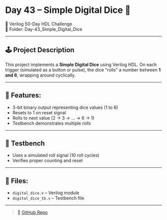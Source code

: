 # Day 43 – Simple Digital Dice 🎲

📅 Verilog 50-Day HDL Challenge  
📂 Folder: Day-43_Simple_Digital_Dice

---

## 🕹️ Project Description

This project implements a **Simple Digital Dice** using Verilog HDL. On each trigger (simulated as a button or pulse), the dice "rolls" a number between **1 and 6**, wrapping around cyclically.

---

## 🔧 Features:
- 3-bit binary output representing dice values (1 to 6)
- Resets to 1 on reset signal
- Rolls to next value (2 → 3 → … → 6 → 1)
- Testbench demonstrates multiple rolls

---

## 🧪 Testbench
- Uses a simulated roll signal (10 roll cycles)
- Verifies proper counting and reset

---

## 🧾 Files:
- `digital_dice.v` – Verilog module
- `digital_dice_tb.v` – Testbench file
---

> 🔗 [GitHub Repo](https://github.com/dedeep-vlsi-fe-engg/verilog-50day-challenge.git)
